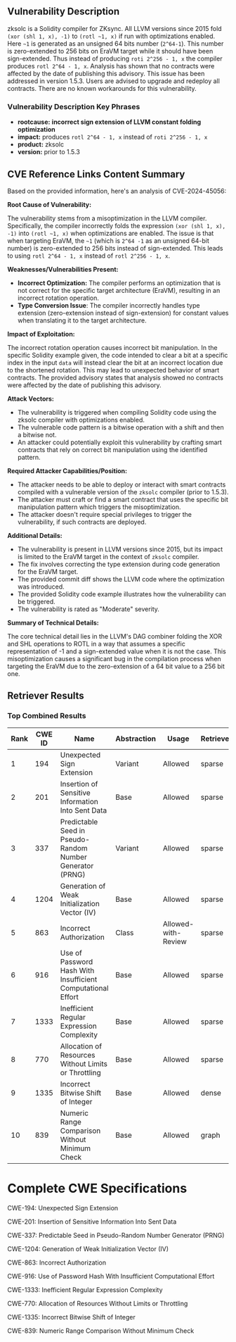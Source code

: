 ## Vulnerability Description
zksolc is a Solidity compiler for ZKsync. All LLVM versions since 2015 fold `(xor (shl 1, x), -1)` to `(rotl ~1, x)` if run with optimizations enabled. Here `~1` is generated as an unsigned 64 bits number (`2^64-1`). This number is zero-extended to 256 bits on EraVM target while it should have been sign-extended. Thus instead of producing `roti 2^256 - 1, x` the compiler produces `rotl 2^64 - 1, x`. Analysis has shown that no contracts were affected by the date of publishing this advisory. This issue has been addressed in version 1.5.3. Users are advised to upgrade and redeploy all contracts. There are no known workarounds for this vulnerability.

### Vulnerability Description Key Phrases
- **rootcause:** **incorrect sign extension of LLVM constant folding optimization**
- **impact:** produces `rotl 2^64 - 1, x` instead of `roti 2^256 - 1, x`
- **product:** zksolc
- **version:** prior to 1.5.3

## CVE Reference Links Content Summary
Based on the provided information, here's an analysis of CVE-2024-45056:

**Root Cause of Vulnerability:**

The vulnerability stems from a misoptimization in the LLVM compiler. Specifically, the compiler incorrectly folds the expression `(xor (shl 1, x), -1)` into `(rotl ~1, x)` when optimizations are enabled. The issue is that when targeting EraVM, the `~1` (which is `2^64 -1` as an unsigned 64-bit number) is zero-extended to 256 bits instead of sign-extended. This leads to using `rotl 2^64 - 1, x` instead of `rotl 2^256 - 1, x`.

**Weaknesses/Vulnerabilities Present:**

*   **Incorrect Optimization:** The compiler performs an optimization that is not correct for the specific target architecture (EraVM), resulting in an incorrect rotation operation.
*   **Type Conversion Issue**:  The compiler incorrectly handles type extension (zero-extension instead of sign-extension) for constant values when translating it to the target architecture.

**Impact of Exploitation:**

The incorrect rotation operation causes incorrect bit manipulation. In the specific Solidity example given, the code intended to clear a bit at a specific index in the input `data` will instead clear the bit at an incorrect location due to the shortened rotation. This may lead to unexpected behavior of smart contracts. The provided advisory states that analysis showed no contracts were affected by the date of publishing this advisory.

**Attack Vectors:**

*   The vulnerability is triggered when compiling Solidity code using the zksolc compiler with optimizations enabled.
*   The vulnerable code pattern is a bitwise operation with a shift and then a bitwise not.
*   An attacker could potentially exploit this vulnerability by crafting smart contracts that rely on correct bit manipulation using the identified pattern.

**Required Attacker Capabilities/Position:**

*   The attacker needs to be able to deploy or interact with smart contracts compiled with a vulnerable version of the `zksolc` compiler (prior to 1.5.3).
*   The attacker must craft or find a smart contract that uses the specific bit manipulation pattern which triggers the misoptimization.
*  The attacker doesn't require special privileges to trigger the vulnerability, if such contracts are deployed.

**Additional Details:**

*   The vulnerability is present in LLVM versions since 2015, but its impact is limited to the EraVM target in the context of `zksolc` compiler.
*   The fix involves correcting the type extension during code generation for the EraVM target.
*   The provided commit diff shows the LLVM code where the optimization was introduced.
*   The provided Solidity code example illustrates how the vulnerability can be triggered.
*   The vulnerability is rated as "Moderate" severity.

**Summary of Technical Details:**

The core technical detail lies in the LLVM's DAG combiner folding the XOR and SHL operations to ROTL in a way that assumes a specific representation of -1 and a sign-extended value when it is not the case. This misoptimization causes a significant bug in the compilation process when targeting the EraVM due to the zero-extension of a 64 bit value to a 256 bit one.

## Retriever Results

### Top Combined Results

| Rank | CWE ID | Name | Abstraction | Usage  | Retrievers | Individual Scores |
|------|--------|------|-------------|-------|------------|-------------------|
| 1 | 194 | Unexpected Sign Extension | Variant | Allowed | sparse | 0.620 |
| 2 | 201 | Insertion of Sensitive Information Into Sent Data | Base | Allowed | sparse | 0.524 |
| 3 | 337 | Predictable Seed in Pseudo-Random Number Generator (PRNG) | Variant | Allowed | sparse | 0.521 |
| 4 | 1204 | Generation of Weak Initialization Vector (IV) | Base | Allowed | sparse | 0.515 |
| 5 | 863 | Incorrect Authorization | Class | Allowed-with-Review | sparse | 0.510 |
| 6 | 916 | Use of Password Hash With Insufficient Computational Effort | Base | Allowed | sparse | 0.510 |
| 7 | 1333 | Inefficient Regular Expression Complexity | Base | Allowed | sparse | 0.502 |
| 8 | 770 | Allocation of Resources Without Limits or Throttling | Base | Allowed | sparse | 0.493 |
| 9 | 1335 | Incorrect Bitwise Shift of Integer | Base | Allowed | dense | 0.429 |
| 10 | 839 | Numeric Range Comparison Without Minimum Check | Base | Allowed | graph | 0.002 |



# Complete CWE Specifications

CWE-194: Unexpected Sign Extension

CWE-201: Insertion of Sensitive Information Into Sent Data

CWE-337: Predictable Seed in Pseudo-Random Number Generator (PRNG)

CWE-1204: Generation of Weak Initialization Vector (IV)

CWE-863: Incorrect Authorization

CWE-916: Use of Password Hash With Insufficient Computational Effort

CWE-1333: Inefficient Regular Expression Complexity

CWE-770: Allocation of Resources Without Limits or Throttling

CWE-1335: Incorrect Bitwise Shift of Integer

CWE-839: Numeric Range Comparison Without Minimum Check
